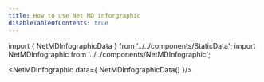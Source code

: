 ```yaml
---
title: How to use Net MD inforgraphic
disableTableOfContents: true
---
```


import { NetMDInfographicData } from '../../components/StaticData';
import NetMDInfographic from '../../components/NetMDInfographic';

<NetMDInfographic data={ NetMDInfographicData() }/>
